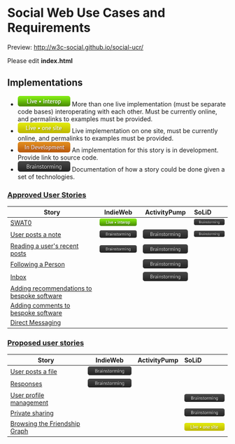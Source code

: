 # Social Web Use Cases and Requirements

Preview: http://w3c-social.github.io/social-ucr/

Please edit **index.html**

## Implementations

* ![Live - interop](/img/live-interop.png) More than one live implementation (must be separate code bases) interoperating with each other. Must be currently online, and permalinks to examples must be provided.
* ![Live - one site](/img/live-one.png) Live implementation on one site, must be currently online, and permalinks to examples must be provided. 
* ![In Development](/img/development.png) An implementation for this story is in development. Provide link to source code.
* ![Brainstorming](/img/brainstorming.png) Documentation of how a story could be done given a set of technologies.

### [Approved User Stories](https://www.w3.org/wiki/Socialwg/Social_API/User_stories#Approved_user_stories)

Story | IndieWeb | ActivityPump | SoLiD
------|:--------:|:------------:|:------
[SWAT0](https://www.w3.org/wiki/Socialwg/SWAT0) | [![Live - interop](/img/live-interop.png)](http://tantek.com/2015/193/t2/user-flow-permalinks-indieweb-swat0) | | [![Brainstorming](/img/brainstorming.png)](http://ods.openlinksw.com/dataspace/doc/dav/wiki/ODS/ODSSWATOTutorial)
[User posts a note](https://www.w3.org/wiki/Socialwg/Social_API/User_stories#User_posts_a_note) | [![Brainstorming](/img/brainstorming.png)](https://github.com/aaronpk/Micropub/blob/master/user-stories/user-posts-a-note.md) |  [![Brainstorming](/img/brainstorming.png)](https://github.com/w3c-social/activitypump/blob/master/userstories/user-posts-a-note.md) | [![Brainstorming](/img/brainstorming.png)](https://github.com/linkeddata/solid#brief-example-of-solid-in-action) |
[Reading a user's recent posts](https://www.w3.org/wiki/Socialwg/Social_API/User_stories#Reading_a_user.27s_recent_posts) | [![Brainstorming](/img/brainstorming.png)](https://github.com/aaronpk/Micropub/blob/master/user-stories/reading-recent-posts.md) | [![Brainstorming](/img/brainstorming.png)](https://github.com/w3c-social/activitypump/blob/master/userstories/reading-a-users-recent-posts.md) |  |
[Following a Person](https://www.w3.org/wiki/Socialwg/Social_API/User_stories#Following_a_person) |  | [![Brainstorming](/img/brainstorming.png)](https://github.com/w3c-social/activitypump/blob/master/userstories/following-a-person.md) |  |
[Inbox](https://www.w3.org/wiki/Socialwg/Social_API/User_stories#Inbox) |  | [![Brainstorming](/img/brainstorming.png)](https://github.com/w3c-social/activitypump/blob/master/userstories/inbox.md) |  |
[Adding recommendations to bespoke software](https://www.w3.org/wiki/Socialwg/Social_API/User_stories#Integration_:_Adding_recommendations_to_bespoke_software) |  |  |  |
[Adding comments to bespoke software](https://www.w3.org/wiki/Socialwg/Social_API/User_stories#Integration_:_Adding_comments_to_bespoke_software) |  |  |  |
[Direct Messaging](https://www.w3.org/wiki/Socialwg/Social_API/User_stories#Direct_Messaging) |  |  |  |

### [Proposed user stories](https://www.w3.org/wiki/Socialwg/Social_API/User_stories#Proposed_user_stories)

Story | IndieWeb | ActivityPump | SoLiD
------|:--------:|:------------:|:------
[User posts a file](https://www.w3.org/wiki/Socialwg/Social_API/User_stories#User_posts_a_file) | [![Brainstorming](/img/brainstorming.png)](https://github.com/aaronpk/Micropub/blob/master/user-stories/user-posts-a-file.md) |  |  |
[Responses](https://www.w3.org/wiki/Socialwg/Social_API/User_stories#Responses) | [![Brainstorming](/img/brainstorming.png)](https://github.com/aaronpk/Micropub/blob/master/user-stories/responses.md) |  |  |
[User profile management](https://www.w3.org/wiki/Socialwg/Social_API/User_stories#User_profile_management) |  |  | [![Brainstorming](/img/brainstorming.png)](https://github.com/linkeddata/SoLiD/blob/master/UserStories/UserProfileManagement.md)
[Private sharing](https://www.w3.org/wiki/Socialwg/Social_API/User_stories#Private_Sharing) |  |  | [![Brainstorming](/img/brainstorming.png)](https://github.com/linkeddata/SoLiD/blob/master/UserStories/PrivateSharing.md)
[Browsing the Friendship Graph](https://www.w3.org/wiki/Socialwg/Social_API/User_stories#Browsing_the_Friendship_Graph) | |  |  [![Live - one site](/img/live-one.png)](http://linkeddata.github.io/profile-editor/#/friends/view?webid=http:%2F%2Fbblfish.net%2Fpeople%2Fhenry%2Fcard%23me)|



